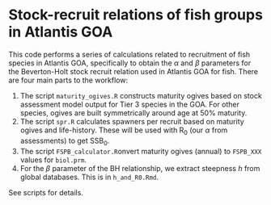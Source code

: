 # Stock-recruit relations of fish groups in Atlantis GOA

This code performs a series of calculations related to recruitment of fish species in Atlantis GOA, specifically to obtain the $\alpha$ and $\beta$ parameters for the Beverton-Holt stock recruit relation used in Atlantis GOA for fish. There are four main parts to the workflow:

1. The script `maturity_ogives.R` constructs maturity ogives based on stock assessment model output for Tier 3 species in the GOA. For other species, ogives are built symmetrically around age at 50% maturity.
2. The script `spr.R` calculates spawners per recruit based on maturity ogives and life-history. These will be used with R<sub>0</sub> (our $\alpha$ from assessments) to get SSB<sub>0</sub>.
3. The script `FSPB_calculator.R`onvert maturity ogives (annual) to `FSPB_XXX` values for `biol.prm`.
4. For the $\beta$ parameter of the BH relationship, we extract steepness $h$ from global databases. This is in `h_and_R0.Rmd`.

See scripts for details.

